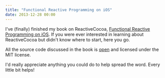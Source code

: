```yaml
---
title: "Functional Reactive Programming on iOS"
date: 2013-12-28 00:00
---
```


<p>I've (finally) finished my book on ReactiveCocoa, <a href="https://leanpub.com/iosfrp">Functional Reactive Programming on iOS</a>. If you were ever interested in learning about ReactiveCocoa but didn't know where to start, here you go. </p>

<p>All the source code discussed in the book is <a href="https://github.com/AshFurrow/FunctionalReactivePixels">open</a> and licensed under the MIT license. </p>

<p>I'd really appreciate anything you could do to help spread the word. Every little bit helps!</p>

<!-- more -->

